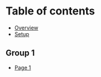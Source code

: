 # Table of contents

* [Overview](README.md)
* [Setup](setup.md)

## Group 1

* [Page 1](group-1/page-1.md)
